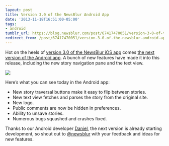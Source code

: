 ```yaml
---
layout: post
title: Version 3.0 of the NewsBlur Android App
date: '2013-11-18T16:51:00-05:00'
tags:
- android
tumblr_url: https://blog.newsblur.com/post/67417470051/version-3-0-of-the-newsblur-android-app
redirect_from: /post/67417470051/version-3-0-of-the-newsblur-android-app
---
```

Hot on the heels of [version 3.0 of the NewsBlur iOS app](http://blog.newsblur.com/2021/06/21/2013-10-28-the-newsblur-iphone-and-ipad-app-meets-ios-7.html) comes [the next version of the Android app](http://www.newsblur.com/android). A bunch of new features have made it into this release, including the new story navigation pane and the text view.

![](http://static.newsblur.com.s3.amazonaws.com/blog/Android%20v3.png)

Here’s what you can see today in the Android app:

- New story traversal buttons make it easy to flip between stories.
- New text view fetches and parses the story from the original site.
- New logo.
- Public comments are now be hidden in preferences.
- Ability to unsave stories.
- Numerous bugs squashed and crashes fixed.

Thanks to our Android developer [Daniel](http://twitter.com/ojiikun), the next version is already starting development, so shout out to [@newsblur](http://twitter.com/newsblur) with your feedback and ideas for new features.

